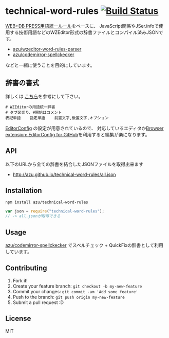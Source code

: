# technical-word-rules [![Build Status](https://travis-ci.org/azu/technical-word-rules.svg?branch=master)](https://travis-ci.org/azu/technical-word-rules)

[WEB+DB PRESS用語統一ルール](https://gist.github.com/inao/f55e8232e150aee918b9 " WEB+DB PRESS用語統一ルール secret")をベースに、
JavaScript関係やJSer.infoで使用する技術用語などのWZEditor形式の辞書ファイルとコンパイル済みJSONです。

- [azu/wzeditor-word-rules-parser](https://github.com/azu/wzeditor-word-rules-parser "azu/wzeditor-word-rules-parser")
- [azu/codemirror-spellckecker](https://github.com/azu/codemirror-spellckecker "azu/codemirror-spellckecker")

などと一緒に使うことを目的にしています。

## 辞書の書式

詳しくは [こちら](https://github.com/azu/wzeditor-word-rules-parser/blob/master/doc/wzeditor-rule.md "wzeditor-word-rules-parser/wzeditor-rule.md at master · azu/wzeditor-word-rules-parser")を参考にして下さい。

```
# WZEditorの用語統一辞書
# タブ区切り、#開始はコメント
表記単語    指定単語    前置文字,後置文字,オプション
```

[EditorConfig](http://editorconfig.org/ "EditorConfig") の設定が用意されているので、
対応しているエディタか[Browser extension: EditorConfig for GitHub](http://rreverser.com/gh-github-editorconfig/ "Browser extension: EditorConfig for GitHub")を利用すると編集が楽になります。

## API

以下のURLから全ての辞書を結合したJSONファイルを取得出来ます

- http://azu.github.io/technical-word-rules/all.json

## Installation

```
npm install azu/technical-word-rules
```


```js
var json = require("technical-word-rules");
// -> all.jsonが取得できる
```

## Usage

 [azu/codemirror-spellckecker](https://github.com/azu/codemirror-spellckecker "azu/codemirror-spellckecker") でスペルチェック + QuickFixの辞書として利用しています。

## Contributing

1. Fork it!
2. Create your feature branch: `git checkout -b my-new-feature`
3. Commit your changes: `git commit -am 'Add some feature'`
4. Push to the branch: `git push origin my-new-feature`
5. Submit a pull request :D

## License

MIT
